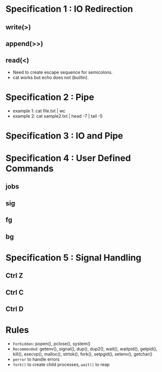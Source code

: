 # Specification 1 : IO Redirection
## write(>)
## append(>>)
## read(<)
- Need to create escape sequence for semicolons.
- cat works but echo does not (builtin).

# Specification 2 : Pipe
- example 1:  cat file.txt | wc
- example 2:  cat sample2.txt | head -7 | tail -5

# Specification 3 : IO and Pipe

# Specification 4 : User Defined Commands
## jobs
## sig
## fg
## bg

# Specification 5 : Signal Handling
## Ctrl Z
## Ctrl C
## Ctrl D

# Rules
- `Forbidden`:   popen(), pclose(), system()
- `Recommended`: getenv(), signal(), dup(), dup2(), wait(), waitpid(), getpid(), kill(), execvp(),
               malloc(), strtok(), fork(), setpgid(), setenv(), getchar()
- `perror` to handle errors
- `fork()` to create child processes, `wait()` to reap
